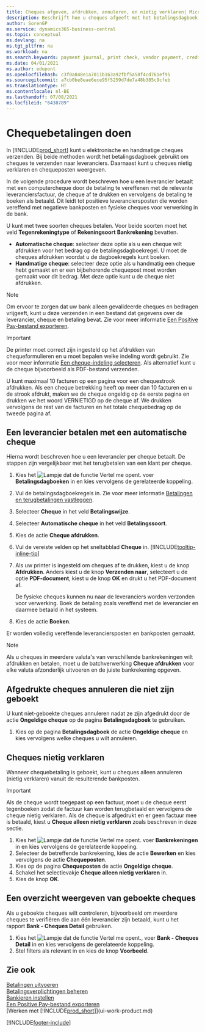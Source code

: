 ```yaml
---
title: Cheques afgeven, afdrukken, annuleren, en nietig verklaren| Microsoft Docs
description: Beschrijft hoe u cheques afgeeft met het betalingsdagboek, cheques afdrukt, en chequeposten nietig verklaart of weergeeft in Business Central.
author: SorenGP
ms.service: dynamics365-business-central
ms.topic: conceptual
ms.devlang: na
ms.tgt_pltfrm: na
ms.workload: na
ms.search.keywords: payment journal, print check, vendor payment, creditor, debt, balance due, AP
ms.date: 04/01/2021
ms.author: edupont
ms.openlocfilehash: c3f0a848e1a7011b163a92fbf5a58f4cd761ef95
ms.sourcegitcommit: a7cb0be8eae6ece95f5259d7de7a48b385c9cfeb
ms.translationtype: HT
ms.contentlocale: nl-BE
ms.lasthandoff: 07/08/2021
ms.locfileid: "6438789"
---
```

# <a name="make-check-payments"></a>Chequebetalingen doen

In [!INCLUDE[prod_short](includes/prod_short.md)] kunt u elektronische en handmatige cheques verzenden. Bij beide methoden wordt het betalingsdagboek gebruikt om cheques te verzenden naar leveranciers. Daarnaast kunt u cheques nietig verklaren en chequeposten weergeven.

In de volgende procedure wordt beschreven hoe u een leverancier betaalt met een computercheque door de betaling te vereffenen met de relevante leveranciersfactuur, de cheque af te drukken en vervolgens de betaling te boeken als betaald. Dit leidt tot positieve leveranciersposten die worden vereffend met negatieve bankposten en fysieke cheques voor verwerking in de bank.

U kunt met twee soorten cheques betalen. Voor beide soorten moet het veld **Tegenrekeningtype** of **Rekeningsoort** **Bankrekening** bevatten.

- **Automatische cheque**: selecteer deze optie als u een cheque wilt afdrukken voor het bedrag op de betalingsdagboekregel. U moet de cheques afdrukken voordat u de dagboekregels kunt boeken.
- **Handmatige cheque**: selecteer deze optie als u handmatig een cheque hebt gemaakt en er een bijbehorende chequepost moet worden gemaakt voor dit bedrag. Met deze optie kunt u de cheque niet afdrukken.

> [!NOTE]  
> Om ervoor te zorgen dat uw bank alleen gevalideerde cheques en bedragen vrijgeeft, kunt u deze verzenden in een bestand dat gegevens over de leverancier, cheque en betaling bevat. Zie voor meer informatie [Een Positive Pay-bestand exporteren](finance-how-positive-pay.md).

> [!IMPORTANT]
> De printer moet correct zijn ingesteld op het afdrukken van chequeformulieren en u moet bepalen welke indeling wordt gebruikt. Zie voor meer informatie [Een cheque-indeling selecteren](finance-how-define-check-layouts.md). Als alternatief kunt u de cheque bijvoorbeeld als PDF-bestand verzenden.  

U kunt maximaal 10 facturen op een pagina voor een chequestrook afdrukken. Als een cheque betrekking heeft op meer dan 10 facturen en u de strook afdrukt, maken we de cheque ongeldig op de eerste pagina en drukken we het woord VERNIETIGD op de cheque af. We drukken vervolgens de rest van de facturen en het totale chequebedrag op de tweede pagina af.

## <a name="to-pay-a-vendor-invoice-with-a-computer-check"></a>Een leverancier betalen met een automatische cheque
Hierna wordt beschreven hoe u een leverancier per cheque betaalt. De stappen zijn vergelijkbaar met het terugbetalen van een klant per cheque.

1. Kies het ![Lampje dat de functie Vertel me opent.](media/ui-search/search_small.png "Vertel me wat u wilt doen") voer **Betalingsdagboeken** in en kies vervolgens de gerelateerde koppeling.
2. Vul de betalingsdagboekregels in. Zie voor meer informatie [Betalingen en terugbetalingen vastleggen](payables-how-post-payments-refunds.md).
3. Selecteer **Cheque** in het veld **Betalingswijze**.
4. Selecteer **Automatische cheque** in het veld **Betalingssoort**.
5. Kies de actie **Cheque afdrukken**.
6. Vul de vereiste velden op het sneltabblad **Cheque** in. [!INCLUDE[tooltip-inline-tip](includes/tooltip-inline-tip_md.md)]
7. Als uw printer is ingesteld om cheques af te drukken, kiest u de knop **Afdrukken**. Anders kiest u de knop **Verzenden naar**, selecteert u de optie **PDF-document**, kiest u de knop **OK** en drukt u het PDF-document af.

    De fysieke cheques kunnen nu naar de leveranciers worden verzonden voor verwerking. Boek de betaling zoals vereffend met de leverancier en daarmee betaald in het systeem.
8. Kies de actie **Boeken**.

Er worden volledig vereffende leveranciersposten en bankposten gemaakt.

> [!NOTE]  
> Als u cheques in meerdere valuta's van verschillende bankrekeningen wilt afdrukken en betalen, moet u de batchverwerking **Cheque afdrukken** voor elke valuta afzonderlijk uitvoeren en de juiste bankrekening opgeven.

## <a name="to-cancel-printed-checks-that-are-not-posted"></a>Afgedrukte cheques annuleren die niet zijn geboekt
U kunt niet-geboekte cheques annuleren nadat ze zijn afgedrukt door de actie **Ongeldige cheque** op de pagina **Betalingsdagboek** te gebruiken.

1. Kies op de pagina **Betalingsdagboek** de actie **Ongeldige cheque** en kies vervolgens welke cheques u wilt annuleren.

## <a name="to-void-checks"></a>Cheques nietig verklaren

Wanneer chequebetaling is geboekt, kunt u cheques alleen annuleren (nietig verklaren) vanuit de resulterende bankposten.

> [!IMPORTANT]
> Als de cheque wordt toegepast op een factuur, moet u de cheque eerst tegenboeken zodat de factuur kan worden terugbetaald en vervolgens de cheque nietig verklaren. Als de cheque is afgedrukt en er geen factuur mee is betaald, kiest u **Cheque alleen nietig verklaren** zoals beschreven in deze sectie.

1. Kies het ![Lampje dat de functie Vertel me opent.](media/ui-search/search_small.png "Vertel me wat u wilt doen") voer **Bankrekeningen** in en kies vervolgens de gerelateerde koppeling.
2. Selecteer de betreffende bankrekening, kies de actie **Bewerken** en kies vervolgens de actie **Chequeposten**.
3. Kies op de pagina **Chequeposten** de actie **Ongeldige cheque**.
4. Schakel het selectievakje **Cheque alleen nietig verklaren** in.
5. Kies de knop **OK**.

## <a name="to-view-a-summary-of-posted-checks"></a>Een overzicht weergeven van geboekte cheques
Als u geboekte cheques wilt controleren, bijvoorbeeld om meerdere cheques te verifiëren die aan één leverancier zijn betaald, kunt u het rapport **Bank - Cheques Detail** gebruiken.
1. Kies het ![Lampje dat de functie Vertel me opent.](media/ui-search/search_small.png "Vertel me wat u wilt doen"), voer **Bank - Cheques Detail** in en kies vervolgens de gerelateerde koppeling.
2. Stel filters als relevant in en kies de knop **Voorbeeld**.

## <a name="see-also"></a>Zie ook
[Betalingen uitvoeren](payables-make-payments.md)  
[Betalingsverplichtingen beheren](payables-manage-payables.md)  
[Bankieren instellen](bank-setup-banking.md)  
[Een Positive Pay-bestand exporteren](finance-how-positive-pay.md)  
[Werken met [!INCLUDE[prod_short](includes/prod_short.md)]](ui-work-product.md)  


[!INCLUDE[footer-include](includes/footer-banner.md)]